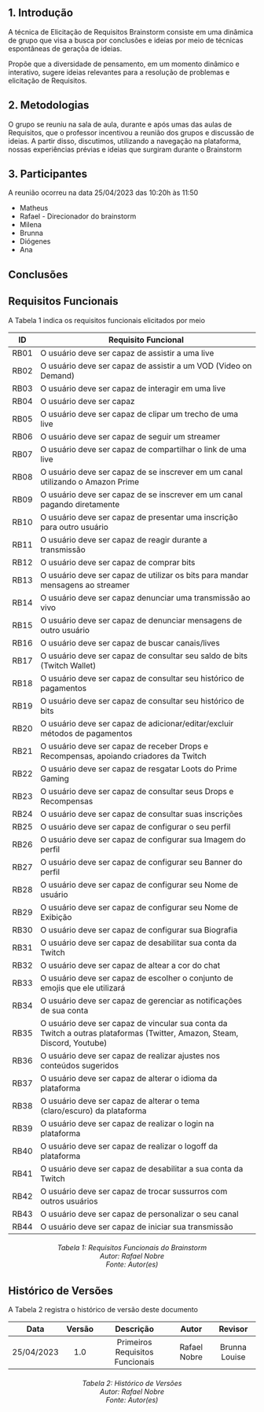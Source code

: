 ## 1. Introdução

A técnica de Elicitação de Requisitos Brainstorm consiste em uma dinâmica de grupo que visa a busca por conclusões e ideias por meio de técnicas espontâneas de geraçõa de ideias.

Propõe que a diversidade de pensamento, em um momento dinâmico e interativo, sugere ideias relevantes para a resolução de problemas e elicitação de Requisitos.

## 2. Metodologias

O grupo se reuniu na sala de aula, durante e após umas das aulas de Requisitos, que o professor incentivou a reunião dos grupos e discussão de ideias. A partir disso, discutimos, utilizando a navegação na plataforma, nossas experiências prévias e ideias que surgiram durante o Brainstorm

## 3. Participantes

A reunião ocorreu na data 25/04/2023 das 10:20h às 11:50

- Matheus
- Rafael - Direcionador do brainstorm
- Milena
- Brunna
- Diógenes
- Ana

## Conclusões

## Requisitos Funcionais

A Tabela 1 indica os requisitos funcionais elicitados por meio

|**ID**|**Requisito Funcional**|
|------|-----------------------|
|RB01|O usuário deve ser capaz de assistir a uma live|
|RB02|O usuário deve ser capaz de assistir a um VOD (Video on Demand)|
|RB03|O usuário deve ser capaz de interagir em uma live|
|RB04|O usuário deve ser capaz |
|RB05|O usuário deve ser capaz de clipar um trecho de uma live|
|RB06|O usuário deve ser capaz de seguir um streamer|
|RB07|O usuário deve ser capaz de compartilhar o link de uma live|
|RB08|O usuário deve ser capaz de se inscrever em um canal utilizando o Amazon Prime|
|RB09|O usuário deve ser capaz de se inscrever em um canal pagando diretamente|
|RB10|O usuário deve ser capaz de presentar uma inscrição para outro usuário|
|RB11|O usuário deve ser capaz de reagir durante a transmissão|
|RB12|O usuário deve ser capaz de comprar bits|
|RB13|O usuário deve ser capaz de utilizar os bits para mandar mensagens ao streamer|
|RB14|O usuário deve ser capaz denunciar uma transmissão ao vivo|
|RB15|O usuário deve ser capaz de denunciar mensagens de outro usuário|
|RB16|O usuário deve ser capaz de buscar canais/lives|
|RB17|O usuário deve ser capaz de consultar seu saldo de bits (Twitch Wallet)|
|RB18|O usuário deve ser capaz de consultar seu histórico de pagamentos|
|RB19|O usuário deve ser capaz de consultar seu histórico de bits|
|RB20|O usuário deve ser capaz de adicionar/editar/excluir métodos de pagamentos|
|RB21|O usuário deve ser capaz de receber Drops e Recompensas, apoiando criadores da Twitch|
|RB22|O usuário deve ser capaz de resgatar Loots do Prime Gaming|
|RB23|O usuário deve ser capaz de consultar seus Drops e Recompensas|
|RB24|O usuário deve ser capaz de consultar suas inscrições|
|RB25|O usuário deve ser capaz de configurar o seu perfil|
|RB26|O usuário deve ser capaz de configurar sua Imagem do perfil|
|RB27|O usuário deve ser capaz de configurar seu Banner do perfil|
|RB28|O usuário deve ser capaz de configurar seu Nome de usuário|
|RB29|O usuário deve ser capaz de configurar seu Nome de Exibição|
|RB30|O usuário deve ser capaz de configurar sua Biografia|
|RB31|O usuário deve ser capaz de desabilitar sua conta da Twitch|
|RB32|O usuário deve ser capaz de altear a cor do chat|
|RB33|O usuário deve ser capaz de escolher o conjunto de emojis que ele utilizará|
|RB34|O usuário deve ser capaz de gerenciar as notificações de sua conta|
|RB35|O usuário deve ser capaz de vincular sua conta da Twitch a outras plataformas (Twitter, Amazon, Steam, Discord, Youtube)|
|RB36|O usuário deve ser capaz de realizar ajustes nos conteúdos sugeridos|
|RB37|O usuário deve ser capaz de alterar o idioma da plataforma|
|RB38|O usuário deve ser capaz de alterar o tema (claro/escuro) da plataforma|
|RB39|O usuário deve ser capaz de realizar o login na plataforma|
|RB40|O usuário deve ser capaz de realizar o logoff da plataforma|
|RB41|O usuário deve ser capaz de desabilitar a sua conta da Twitch|
|RB42|O usuário deve ser capaz de trocar sussurros com outros usuários|
|RB43|O usuário deve ser capaz de personalizar o seu canal|
|RB44|O usuário deve ser capaz de iniciar sua transmissão|

<h6 align = "center"> Tabela 1: Requisitos Funcionais do Brainstorm
<br> Autor: Rafael Nobre
<br>Fonte: Autor(es)</h6>

## Histórico de Versões

A Tabela     2 registra o histórico de versão deste documento

|**Data** | **Versão** | **Descrição** | **Autor** | **Revisor** |
|:---: | :---: | :---: | :---: | :---: |
| 25/04/2023 | 1.0 | Primeiros Requisitos Funcionais | Rafael Nobre | Brunna Louise |

<h6 align = "center"> Tabela 2: Histórico de Versões
<br> Autor: Rafael Nobre
<br>Fonte: Autor(es)</h6>
